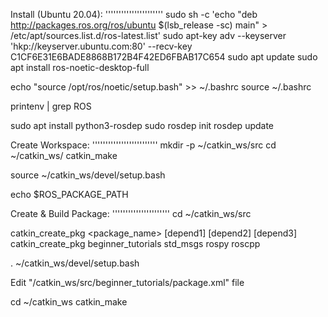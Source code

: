 Install (Ubuntu 20.04):
''''''''''''''''''''''
sudo sh -c 'echo "deb http://packages.ros.org/ros/ubuntu $(lsb_release -sc) main" > /etc/apt/sources.list.d/ros-latest.list'
sudo apt-key adv --keyserver 'hkp://keyserver.ubuntu.com:80' --recv-key C1CF6E31E6BADE8868B172B4F42ED6FBAB17C654
sudo apt update
sudo apt install ros-noetic-desktop-full

echo "source /opt/ros/noetic/setup.bash" >> ~/.bashrc
source ~/.bashrc

printenv | grep ROS

sudo apt install python3-rosdep
sudo rosdep init
rosdep update




Create <catkin> Workspace:
'''''''''''''''''''''''''
mkdir -p ~/catkin_ws/src
cd ~/catkin_ws/
catkin_make

source ~/catkin_ws/devel/setup.bash

echo $ROS_PACKAGE_PATH




Create & Build Package:
''''''''''''''''''''''
cd ~/catkin_ws/src

catkin_create_pkg <package_name> [depend1] [depend2] [depend3]
catkin_create_pkg beginner_tutorials std_msgs rospy roscpp

. ~/catkin_ws/devel/setup.bash

Edit "/catkin_ws/src/beginner_tutorials/package.xml" file

cd ~/catkin_ws
catkin_make
